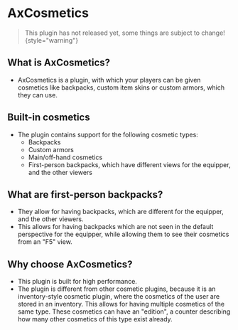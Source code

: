 # AxCosmetics

> This plugin has not released yet, some things are subject to change!
{style="warning"}

## What is AxCosmetics?
- AxCosmetics is a plugin, with which your players can be given
cosmetics like backpacks, custom item skins or custom armors, which they can use.

## Built-in cosmetics
- The plugin contains support for the following cosmetic types:
  - Backpacks
  - Custom armors
  - Main/off-hand cosmetics
  - First-person backpacks, which have different views for the equipper, and the other viewers

## What are first-person backpacks?
- They allow for having backpacks, which are different for the equipper, and the other viewers.
- This allows for having backpacks which are not seen in the default perspective for the equipper,
while allowing them to see their cosmetics from an "F5" view.

## Why choose AxCosmetics?
- This plugin is built for high performance.
- The plugin is different from other cosmetic plugins, because it is an inventory-style cosmetic
plugin, where the cosmetics of the user are stored in an inventory. This allows for having multiple
cosmetics of the same type. These cosmetics can have an "edition", a counter describing how many
other cosmetics of this type exist already.
